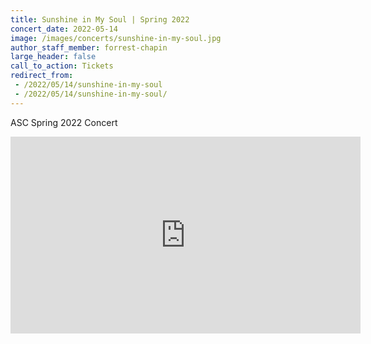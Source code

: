```yaml
---
title: Sunshine in My Soul | Spring 2022
concert_date: 2022-05-14
image: /images/concerts/sunshine-in-my-soul.jpg
author_staff_member: forrest-chapin
large_header: false
call_to_action: Tickets
redirect_from:
 - /2022/05/14/sunshine-in-my-soul
 - /2022/05/14/sunshine-in-my-soul/
---
```


ASC Spring 2022 Concert

<iframe width="560" height="315" src="https://www.youtube.com/embed/p7qFISExrO4" title="YouTube video player" frameborder="0" allow="accelerometer; autoplay; clipboard-write; encrypted-media; gyroscope; picture-in-picture; web-share" allowfullscreen></iframe>